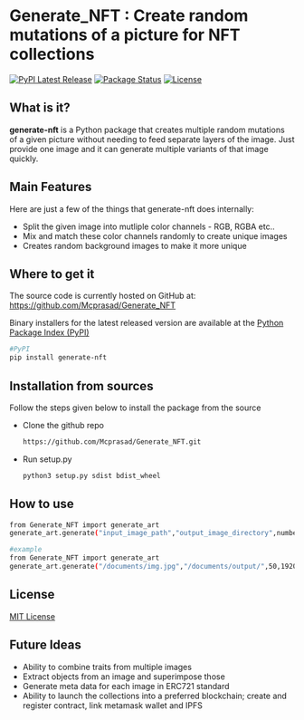 # Generate_NFT : Create random mutations of a picture for NFT collections
[![PyPI Latest Release](https://img.shields.io/pypi/v/generate-nft.svg)](https://pypi.org/project/generate-nft)
[![Package Status](https://img.shields.io/pypi/status/generate-nft.svg)](https://pypi.org/project/generate-nft/)
[![License](https://img.shields.io/pypi/l/generate-nft.svg)](https://github.com/Mcprasad/Generate_NFT/blob/main/LICENSE)

## What is it?

**generate-nft** is a Python package that creates multiple random mutations of a given picture without needing to feed separate layers of the image. Just provide one image and it can generate multiple variants of that image quickly. 

## Main Features
Here are just a few of the things that generate-nft does internally:

  - Split the given image into mutliple color channels - RGB, RGBA etc.. 
  - Mix and match these color channels randomly to create unique images 
  - Creates random background images to make it more unique

## Where to get it
The source code is currently hosted on GitHub at:
https://github.com/Mcprasad/Generate_NFT

Binary installers for the latest released version are available at the [Python
Package Index (PyPI)](https://pypi.org/project/generate-nft)

```sh
#PyPI
pip install generate-nft
```
## Installation from sources
Follow the steps given below to install the package from the source 

  - Clone the github repo 
    ```sh
    https://github.com/Mcprasad/Generate_NFT.git
    ```
  - Run setup.py 
    ```sh
    python3 setup.py sdist bdist_wheel
    ```

## How to use
```sh
from Generate_NFT import generate_art
generate_art.generate("input_image_path","output_image_directory",number_of_mutations,output_width,output_height)

#example
from Generate_NFT import generate_art
generate_art.generate("/documents/img.jpg","/documents/output/",50,1920,1920)
```

## License
[MIT License](https://github.com/Mcprasad/Generate_NFT/blob/main/LICENSE)

## Future Ideas

  - Ability to combine traits from multiple images 
  - Extract objects from an image and superimpose those
  - Generate meta data for each image in ERC721 standard 
  - Ability to launch the collections into a preferred blockchain; create and register contract, link metamask wallet and IPFS 











 
